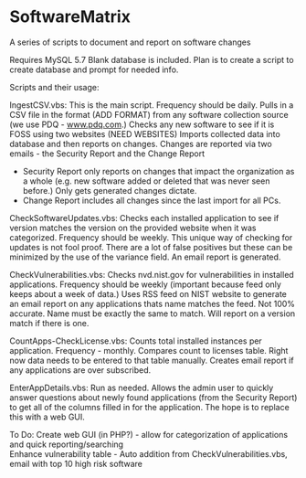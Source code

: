 # SoftwareMatrix
A series of scripts to document and report on software changes

Requires MySQL 5.7
Blank database is included. Plan is to create a script to create database and prompt for needed info.


Scripts and their usage:

IngestCSV.vbs:
This is the main script. Frequency should be daily.
Pulls in a CSV file in the format (ADD FORMAT) from any software collection source (we use PDQ - www.pdq.com.)
Checks any new software to see if it is FOSS using two websites (NEED WEBSITES)
Imports collected data into database and then reports on changes.
Changes are reported via two emails - the Security Report and the Change Report
- Security Report only reports on changes that impact the organization as a whole (e.g. new software added or deleted that was never seen before.) Only gets generated changes dictate.
- Change Report includes all changes since the last import for all PCs.

CheckSoftwareUpdates.vbs:
Checks each installed application to see if version matches the version on the provided website when it was categorized. Frequency should be weekly.
This unique way of checking for updates is not fool proof. There are a lot of false positives but these can be minimized by the use of the variance field.
An email report is generated.

CheckVulnerabilities.vbs:
Checks nvd.nist.gov for vulnerabilities in installed applications. Frequency should be weekly (important because feed only keeps about a week of data.)
Uses RSS feed on NIST website to generate an email report on any applications thats name matches the feed. Not 100% accurate. Name must be exactly the same to match.
Will report on a version match if there is one.

CountApps-CheckLicense.vbs:
Counts total installed instances per application. Frequency - monthly.
Compares count to licenses table. Right now data needs to be entered to that table manually.
Creates email report if any applications are over subscribed.

EnterAppDetails.vbs:
Run as needed.
Allows the admin user to quickly answer questions about newly found applications (from the Security Report) to get all of the columns filled in for the application.
The hope is to replace this with a web GUI.


To Do:
Create web GUI (in PHP?) - allow for categorization of applications and quick reporting/searching<br>
Enhance vulnerability table - Auto addition from CheckVulnerabilities.vbs, email with top 10 high risk software
